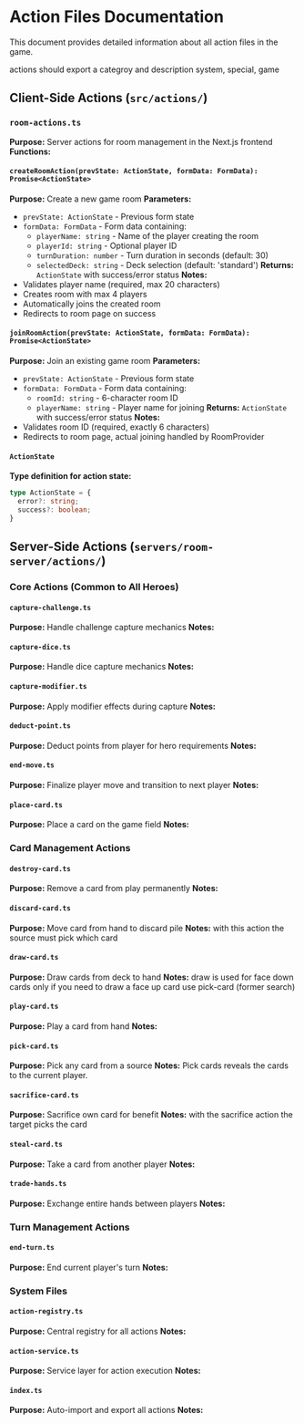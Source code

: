 # Action Files Documentation

This document provides detailed information about all action files in the game.


actions should export a categroy and description
system, special, game

## Client-Side Actions (`src/actions/`)

### `room-actions.ts`
**Purpose:** Server actions for room management in the Next.js frontend
**Functions:**

#### `createRoomAction(prevState: ActionState, formData: FormData): Promise<ActionState>`
**Purpose:** Create a new game room
**Parameters:**
- `prevState: ActionState` - Previous form state
- `formData: FormData` - Form data containing:
  - `playerName: string` - Name of the player creating the room
  - `playerId: string` - Optional player ID
  - `turnDuration: number` - Turn duration in seconds (default: 30)
  - `selectedDeck: string` - Deck selection (default: 'standard')
**Returns:** `ActionState` with success/error status
**Notes:**
- Validates player name (required, max 20 characters)
- Creates room with max 4 players
- Automatically joins the created room
- Redirects to room page on success

#### `joinRoomAction(prevState: ActionState, formData: FormData): Promise<ActionState>`
**Purpose:** Join an existing game room
**Parameters:**
- `prevState: ActionState` - Previous form state
- `formData: FormData` - Form data containing:
  - `roomId: string` - 6-character room ID
  - `playerName: string` - Player name for joining
**Returns:** `ActionState` with success/error status
**Notes:**
- Validates room ID (required, exactly 6 characters)
- Redirects to room page, actual joining handled by RoomProvider

#### `ActionState`
**Type definition for action state:**
```typescript
type ActionState = {
  error?: string;
  success?: boolean;
}
```

## Server-Side Actions (`servers/room-server/actions/`)

### Core Actions (Common to All Heroes)

#### `capture-challenge.ts`
**Purpose:** Handle challenge capture mechanics
**Notes:**

#### `capture-dice.ts`
**Purpose:** Handle dice capture mechanics
**Notes:**

#### `capture-modifier.ts`
**Purpose:** Apply modifier effects during capture
**Notes:**

#### `deduct-point.ts`
**Purpose:** Deduct points from player for hero requirements
**Notes:**

#### `end-move.ts`
**Purpose:** Finalize player move and transition to next player
**Notes:**

#### `place-card.ts`
**Purpose:** Place a card on the game field
**Notes:**

### Card Management Actions

#### `destroy-card.ts`
**Purpose:** Remove a card from play permanently
**Notes:**

#### `discard-card.ts`
**Purpose:** Move card from hand to discard pile
**Notes:**
with this action the source must pick which card

#### `draw-card.ts`
**Purpose:** Draw cards from deck to hand
**Notes:**
draw is used for face down cards only
if you need to draw a face up card use pick-card (former search)

#### `play-card.ts`
**Purpose:** Play a card from hand
**Notes:**

#### `pick-card.ts`
**Purpose:** Pick any card from a source
**Notes:**
Pick cards reveals the cards to the current player.


#### `sacrifice-card.ts`
**Purpose:** Sacrifice own card for benefit
**Notes:**
with the sacrifice action the target picks the card

#### `steal-card.ts`
**Purpose:** Take a card from another player
**Notes:**

#### `trade-hands.ts`
**Purpose:** Exchange entire hands between players
**Notes:**

### Turn Management Actions

#### `end-turn.ts`
**Purpose:** End current player's turn
**Notes:**

### System Files

#### `action-registry.ts`
**Purpose:** Central registry for all actions
**Notes:**

#### `action-service.ts`
**Purpose:** Service layer for action execution
**Notes:**

#### `index.ts`
**Purpose:** Auto-import and export all actions
**Notes:**
